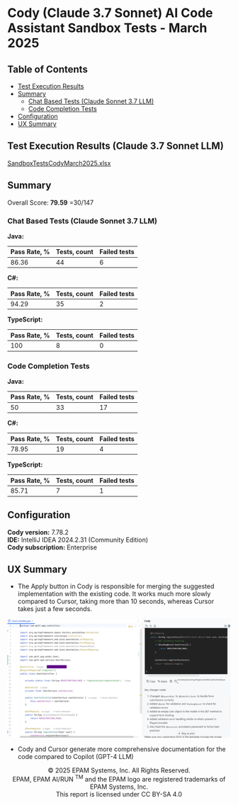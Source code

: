 # Cody (Claude 3.7 Sonnet) AI Code Assistant Sandbox Tests - March 2025

## Table of Contents
- [Test Execution Results](#test-execution-results)
- [Summary](#summary)
    - [Chat Based Tests (Claude Sonnet 3.7 LLM)](#chat-based-tests-claude-sonnet-37-llm)
    - [Code Completion Tests](#code-completion-tests)
- [Configuration](#configuration)
- [UX Summary](#ux-summary)

## Test Execution Results (Claude 3.7 Sonnet LLM)

[SandboxTestsCodyMarch2025.xlsx](../../../../../reports/2025/SandboxTestsCodyMarch2025.xlsx)

## Summary
Overall Score: **79.59** =30/147

### Chat Based Tests (Claude Sonnet 3.7 LLM)

**Java:**

| Pass Rate, % | Tests, count | Failed tests |
|--------------|--------------|--------------|
| 86.36        | 44           | 6            |

**C#:**

| Pass Rate, % | Tests, count | Failed tests |
|--------------|--------------|--------------|
| 94.29        | 35           | 2            |

**TypeScript:**

| Pass Rate, % | Tests, count | Failed tests |
|--------------|--------------|--------------|
| 100          | 8            | 0            |

### Code Completion Tests

**Java:**

| Pass Rate, % | Tests, count | Failed tests |
|--------------|--------------|--------------|
| 50           | 33           | 17           |

**C#:**

| Pass Rate, % | Tests, count | Failed tests |
|--------------|--------------|--------------|
| 78.95        | 19           | 4            |

**TypeScript:**

| Pass Rate, % | Tests, count | Failed tests |
|--------------|--------------|--------------|
| 85.71        | 7            | 1            |

## Configuration
**Cody version:** 7.78.2  
**IDE:** IntelliJ IDEA 2024.2.31 (Community Edition)  
**Cody subscription:** Enterprise

## UX Summary

- The Apply button in Cody is responsible for merging the suggested implementation with the existing code. It works much more slowly compared to Cursor, taking more than 10 seconds, whereas Cursor takes just a few seconds.

![Image](../../../../../images/sandbox-test/cody/cody2.png)

- Cody and Cursor generate more comprehensive documentation for the code compared to Copilot (GPT-4 LLM)

<p style="text-align: center;">    © 2025 EPAM Systems, Inc. All Rights Reserved.<br/>    EPAM, EPAM AI/RUN <sup>TM</sup> and the EPAM logo are registered trademarks of EPAM Systems, Inc.<br>    This report is licensed under CC BY-SA 4.0<br/></p>
